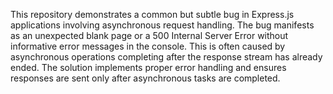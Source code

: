 This repository demonstrates a common but subtle bug in Express.js applications involving asynchronous request handling.  The bug manifests as an unexpected blank page or a 500 Internal Server Error without informative error messages in the console. This is often caused by asynchronous operations completing after the response stream has already ended. The solution implements proper error handling and ensures responses are sent only after asynchronous tasks are completed.